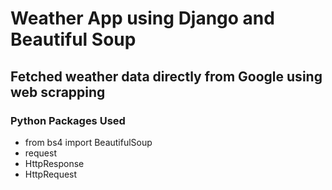 # Weather App using Django and Beautiful Soup

## Fetched weather data directly from Google using web scrapping

### Python Packages Used

-   from bs4 import BeautifulSoup
-   request
-   HttpResponse
-   HttpRequest
